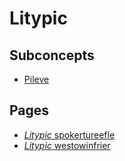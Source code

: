 # Litypic

## Subconcepts
* [Pileve](./LitypicPileve.md)

## Pages
* [*Litypic* spokertureefle](../10358073-54b1-4584-b8e1-04c1838c4009.md)
* [*Litypic* westowinfrier](../915ea945-d039-40d6-8831-129be838ba73.md)
